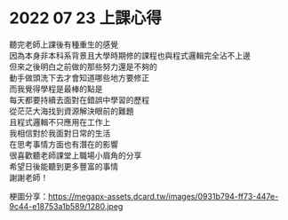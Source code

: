 # 2022 07 23 上課心得

聽完老師上課後有種重生的感覺  
因為本身非本科系背景且大學時期修的課程也與程式邏輯完全沾不上邊  
但來之後明白之前做的那些努力還是不夠的  
動手做頭洗下去才會知道哪些地方要修正  
而我覺得學程是最棒的點是  
每天都要持續去面對在錯誤中學習的歷程  
從茫茫大海找到資源解決眼前的難題  
且程式邏輯不只應用在工作上  
我相信對於我面對日常的生活  
在思考事情方面也有潛在的影響  
很喜歡聽老師課堂上職場小眉角的分享  
希望日後能聽到更多豐富的事情  
謝謝老師！  

梗圖分享：https://megapx-assets.dcard.tw/images/0931b794-ff73-447e-9c44-e18753a1b589/1280.jpeg

